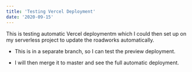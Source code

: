```yaml
---
title: 'Testing Vercel Deployment'
date: '2020-09-15'
---
```


This is testing automatic Vercel deploymentm which I could then set up on my serverless project to update the roadworks automatically.

- This is in a separate branch, so I can test the preview deployment.

- I will then merge it to master and see the full automatic deployment.
